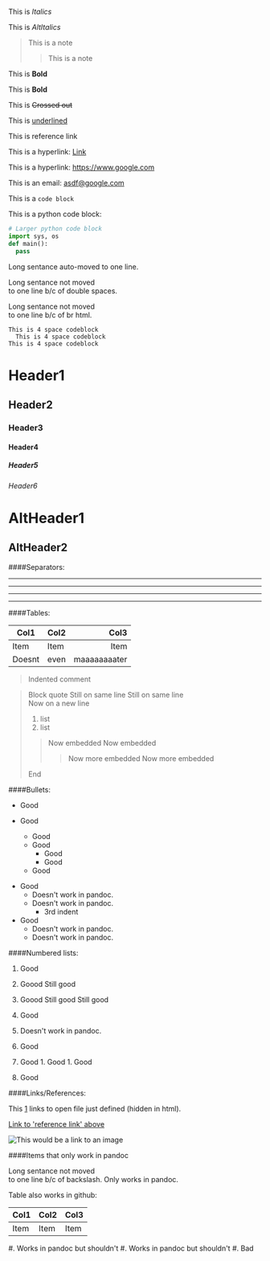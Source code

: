 This is _Italics_

This is *AltItalics*

> This is a note
>> This is a note

This is __Bold__

This is **Bold**

This is ~~Crossed out~~

This is <u>underlined</u>

This is <a name="test">reference link</a>

This is a hyperlink: [Link](http://www.google.com/ "This is a title")

This is a hyperlink: <https://www.google.com>

This is an email: <asdf@google.com>

This is a `code block`

This is a python code block:

```python
# Larger python code block
import sys, os
def main():
  pass
```

Long sentance auto-moved to
one line.

Long sentance not moved  
to one line b/c of double spaces.

Long sentance not moved<br>
to one line b/c of br html.

    This is 4 space codeblock
      This is 4 space codeblock
    This is 4 space codeblock

# Header1

## Header2

### Header3

#### Header4

##### Header5

###### Header6

AltHeader1
======

AltHeader2
------

####Separators:

---

***

- - -

___

####Tables:

|Col1|Col2|Col3 |
|----|----|----:|
|Item|Item|Item |
|Doesnt|even|maaaaaaaater|

>Indented comment

> Block quote
Still on same line
> Still on same line  
> Now on a new line
>
> 1. list
> 1. list
>
> > Now embedded
> > Now embedded
> >
> > > Now more embedded
> > > Now more embedded
>
> End

####Bullets:

* Good
* Good
 
  * Good
  * Good
    * Good
    * Good
  * Good

- Good
  + Doesn't work in pandoc.
  + Doesn't work in pandoc.
    * 3rd indent
- Good
  - Doesn't work in pandoc.
  - Doesn't work in pandoc.

####Numbered lists:

1. Good
1. Goood
   Still good
1. Goood
   Still good
   Still good

1. Good
  1. Doesn't work in pandoc.

  1. Good
  1. Good
    1. Good
    1. Good
  1. Good

####Links/References:

  [1]: ./template.markdown "Title goes here"

  This [1]() links to open file just defined (hidden in html).

  [Link to 'reference link' above](#test)

  ![This would be a link to an image](/path/to/image.jpg)

####Items that only work in pandoc

Long sentance not moved\
to one line b/c of backslash. Only works in pandoc.

Table also works in github:

Col1|Col2|Col3
----|----|----
Item|Item|Item

#. Works in pandoc but shouldn't
#. Works in pandoc but shouldn't
  #. Bad
